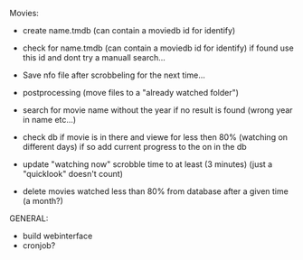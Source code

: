 Movies:

- create name.tmdb (can contain a moviedb id for identify)
- check for name.tmdb (can contain a moviedb id for identify) if found use this id and dont try a manuall search...
- Save nfo file after scrobbeling for the next time...

- postprocessing (move files to a "already watched folder")
- search for movie name without the year if no result is found (wrong year in name etc...)
- check db if movie is in there and viewe for less then 80% (watching on different days) if so add current progress to the on in the db
- update "watching now" scrobble time to at least (3 minutes) (just a "quicklook" doesn't count)
- delete movies watched less than 80% from database after a given time (a month?)


GENERAL:

- build webinterface
- cronjob?